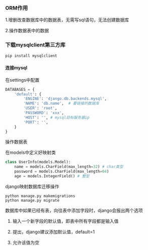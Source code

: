 ### ORM作用

1.增删改查数据库中的数据表，无需写sql语句，无法创建数据库

2.操作数据表中的数据

### 下载mysqlclient第三方库

```python
pip install mysqlclient
```

#### 连接mysql

在settings中配置

```python
DATABASES = {
    'default': {
        'ENGINE': 'django.db.backends.mysql',
        'NAME': 'db.name',  # 要链接的数据库
        'USER': 'root',
        'PASSWORD': 'xxx',
        'HOST': '', # mysql目标服务器ip
        'PORT': '',
    }
}
```



操作数据表

在models中定义好映射类

```python
class UserInfo(models.Model):
    name = models.CharField(max_length=32) # char类型
    password = models.CharField(max_length=64)
    age = models.IntegerField() # 整型
```



django映射数据库迁移操作

```dos
python manage.py makemigrations
python manage.py migrate
```



数据库中如果已经有表，向往表中添加字段时，django会报出两个选项

1. 输入一个新字段的默认值，即表中所有字段都是输入值

2. 提出，django建议添加默认值，default=1

3. 允许该值为空

